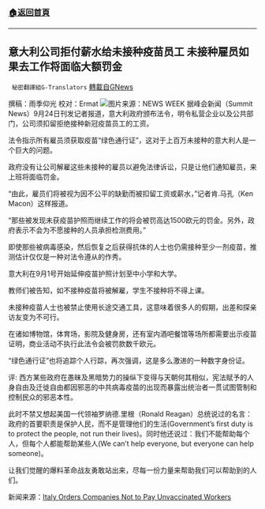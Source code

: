 ###  [:house:返回首頁](https://github.com/ourhimalayas/txt)
---


## 意大利公司拒付薪水给未接种疫苗员工 未接种雇员如果去工作将面临大额罚金
` 秘密翻譯組G-Translators` [轉載自GNews](https://gnews.org/zh-hans/1554981/)

撰稿：雨季仰光
校对：Ermat
![](https://assets.gnews.org/wp-content/uploads/2021/09/unnamed-3.png)图片来源：NEWS WEEK
据峰会新闻（Summit News）9月24日刊发记者报道，意大利政府颁布法令，明令私营企业以及公共部门，公司须扣留拒绝接种新冠疫苗员工的工资。

法令指示所有雇员须获取疫苗“绿色通行证”，这对于上百万未接种的意大利人是一个巨大的问题。

政府没有让公司解雇这些未接种的雇员以避免法律诉讼，只是让他们通知雇员，来上班将面临罚金。

“由此，雇员们将被视为因不公平的缺勤而被扣留工资或薪水，”记者肯.马孔（Ken Macon）这样报道。

“那些被发现未获疫苗护照而继续工作的将会被罚高达1500欧元的罚金。另外，政府表示不会为不愿接种的人员承担检测费用。”

即使那些被病毒感染，然后恢复之后获得抗体的人士也仍需接种至少一剂疫苗，推测估计仅仅是一种对法令遵从的作秀。

意大利在9月1号开始延伸疫苗护照计划至中小学和大学。

教师们被告知，如不接种疫苗将被解雇，学生不接种将不得上课。

未接种疫苗人士也被禁止使用长途交通工具，这意味着很多人的假期，出差和探亲访友变为不可行。

在诸如博物馆，体育场，影院及健身房，还有室内酒吧餐馆等场所都需要出示疫苗证明，商业活动不执行此法令会被罚款数千欧元。

“绿色通行证”也将追踪个人行踪，再次强调，这是多么激进的一种数字身份证。

评:
西方某些政府在愚昧及黑暗势力的操纵下变得与天朝何其相似，宪法赋予的人身自由及迁徙自由都因邪恶的中共病毒疫苗的出现而暴露出统治者一贯试图管制和控制民众的邪恶本性。

此时不禁又想起美国一代领袖罗纳德.里根（Ronald Reagan）总统说过的名言：政府的首要职责是保护人民，而不是管理他们的生活(Government’s first duty is to protect the people, not run their lives)。同时他还说过：我们不能帮助每个人，但每个人都能帮助某些人(We can’t help everyone, but everyone can help someone)。

让我们觉醒的爆料革命战友勇敢站出来，尽每一份力量来帮助我们可以帮助到的人们。

新闻来源：[Italy Orders Companies Not to Pay Unvaccinated Workers](https://summit.news/2021/09/24/italy-orders-companies-not-to-pay-unvaccinated-workers/)
